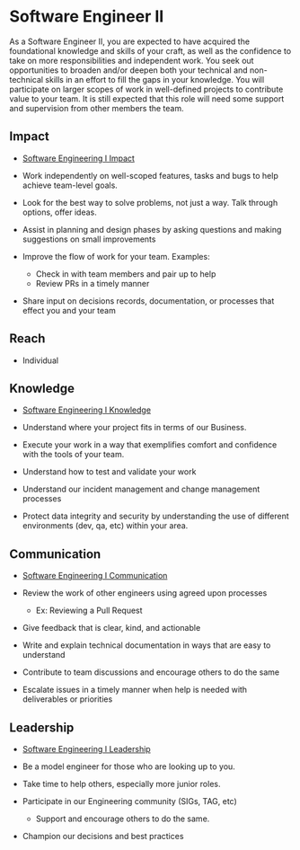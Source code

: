 # Software Engineer II

As a Software Engineer II, you are expected to have acquired the foundational knowledge and skills of your craft, as well as the confidence to take on more responsibilities and independent work. You seek out opportunities to broaden and/or deepen both your technical and non-technical skills in an effort to fill the gaps in your knowledge. You will participate on larger scopes of work in well-defined projects to contribute value to your team. It is still expected that this role will need some support and supervision from other members the team.

## Impact

- [Software Engineering I Impact](./software_engineer_I#impact)
- Work independently on well-scoped features, tasks and bugs to help achieve team-level goals.

- Look for the best way to solve problems, not just a way. Talk through options, offer ideas.

- Assist in planning and design phases by asking questions and making suggestions on small improvements

- Improve the flow of work for your team. Examples:
  - Check in with team members and pair up to help
  - Review PRs in a timely manner

- Share input on decisions records, documentation, or processes that effect you and your team

## Reach

- Individual

## Knowledge

- [Software Engineering I Knowledge](./software_engineer_I#knowledge)
- Understand where your project fits in terms of our Business.

- Execute your work in a way that exemplifies comfort and confidence with the tools of your team.

- Understand how to test and validate your work

- Understand our incident management and change management processes

- Protect data integrity and security by understanding the use of different environments (dev, qa, etc) within your area. 

## Communication

- [Software Engineering I Communication](./software_engineer_I#communication)
- Review the work of other engineers using agreed upon processes
  - Ex: Reviewing a Pull Request

- Give feedback that is clear, kind, and actionable

- Write and explain technical documentation in ways that are easy to understand

- Contribute to team discussions and encourage others to do the same

- Escalate issues in a timely manner when help is needed with deliverables or priorities

## Leadership

- [Software Engineering I Leadership](./software_engineer_I#leadership)
- Be a model engineer for those who are looking up to you.

- Take time to help others, especially more junior roles.

- Participate in our Engineering community (SIGs, TAG, etc)
  - Support and encourage others to do the same.

- Champion our decisions and best practices 